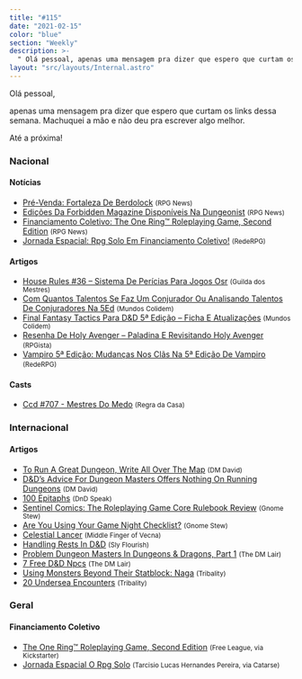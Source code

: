 ```yaml
---
title: "#115"
date: "2021-02-15"
color: "blue"
section: "Weekly"
description: >-
  " Olá pessoal, apenas uma mensagem pra dizer que espero que curtam os links dessa semana. Machuquei a mão e não deu pra escrever algo melhor. Até a próxima!"
layout: "src/layouts/Internal.astro"
---
```


Olá pessoal,

apenas uma mensagem pra dizer que espero que curtam os links dessa semana. Machuquei a mão e não deu pra escrever algo melhor.

Até a próxima!

### Nacional

#### Notícias

- [Pré-Venda: Fortaleza De Berdolock] <small>(RPG News)</small>
- [Edições Da Forbidden Magazine Disponíveis Na Dungeonist] <small>(RPG News)</small>
- [Financiamento Coletivo: The One Ring™ Roleplaying Game, Second Edition] <small>(RPG News)</small>
- [Jornada Espacial: Rpg Solo Em Financiamento Coletivo!] <small>(RedeRPG)</small>

#### Artigos

- [House Rules #36 – Sistema De Perícias Para Jogos Osr] <small>(Guilda dos Mestres)</small>
- [Com Quantos Talentos Se Faz Um Conjurador Ou Analisando Talentos De Conjuradores Na 5Ed] <small>(Mundos Colidem)</small>
- [Final Fantasy Tactics Para D&amp;D 5ª Edição – Ficha E Atualizações] <small>(Mundos Colidem)</small>
- [Resenha De Holy Avenger – Paladina E Revisitando Holy Avenger] <small>(RPGista)</small>
- [Vampiro 5ª Edição: Mudanças Nos Clãs Na 5ª Edição De Vampiro] <small>(RedeRPG)</small>

#### Casts

- [Ccd #707 - Mestres Do Medo] <small>(Regra da Casa)</small>

### Internacional

#### Artigos

- [To Run A Great Dungeon, Write All Over The Map] <small>(DM David)</small>
- [D&amp;D’s Advice For Dungeon Masters Offers Nothing On Running Dungeons] <small>(DM David)</small>
- [100 Epitaphs] <small>(DnD Speak)</small>
- [Sentinel Comics: The Roleplaying Game Core Rulebook Review] <small>(Gnome Stew)</small>
- [Are You Using Your Game Night Checklist?] <small>(Gnome Stew)</small>
- [Celestial Lancer] <small>(Middle Finger of Vecna)</small>
- [Handling Rests In D&amp;D] <small>(Sly Flourish)</small>
- [Problem Dungeon Masters In Dungeons &amp; Dragons, Part 1] <small>(The DM Lair)</small>
- [7 Free D&amp;D Npcs] <small>(The DM Lair)</small>
- [Using Monsters Beyond Their Statblock: Naga] <small>(Tribality)</small>
- [20 Undersea Encounters] <small>(Tribality)</small>

### Geral

#### Financiamento Coletivo

- [The One Ring™ Roleplaying Game, Second Edition] <small>(Free League, via Kickstarter)</small>
- [Jornada Espacial O Rpg Solo] <small>(Tarcisio Lucas Hernandes Pereira, via Catarse)</small>

[sentinel comics: the roleplaying game core rulebook review]: https://gnomestew.com/sentinel-comics-the-roleplaying-game-core-rulebook-review/
[using monsters beyond their statblock: naga]: https://www.tribality.com/2021/02/09/using-monsters-beyond-their-statblock-naga/
[ccd #707 - mestres do medo]: https://regradacasa.podbean.com/e/ccd-707-mestres-do-medo/
[problem dungeon masters in dungeons &amp; dragons, part 1]: https://www.thedmlair.com/2021/02/09/problem-dungeon-masters-in-dungeons-dragons-part-1/
[to run a great dungeon, write all over the map]: https://dmdavid.com/tag/to-run-a-great-dungeon-write-all-over-the-map/
[d&amp;d’s advice for dungeon masters offers nothing on running dungeons]: https://dmdavid.com/tag/dds-advice-for-dungeon-masters-offers-nothing-on-running-dungeons/
[house rules #36 – sistema de perícias para jogos osr]: http://guildadosmestres.com.br/2021/02/10/house-rules-36-sistema-de-pericias-para-jogos-osr/
[pré-venda: fortaleza de berdolock]: https://newsrpg.wordpress.com/2021/02/10/pre-venda-fortaleza-de-berdolock/
[20 undersea encounters]: https://www.tribality.com/2021/02/10/20-undersea-encounters/
[vampiro 5ª edição: mudanças nos clãs na 5ª edição de vampiro]: https://www.rederpg.com.br/2021/02/10/vampiro-5a-edicao-mudancas-nos-clas-na-5a-edicao-de-vampiro/
[celestial lancer]: https://mfov.magehandpress.com/2021/02/celestial-lancer.html
[edições da forbidden magazine disponíveis na dungeonist]: https://newsrpg.wordpress.com/2021/02/11/edicoes-da-dungeonist-disponiveis-na-dungeonist/
[are you using your game night checklist?]: https://gnomestew.com/are-you-using-your-game-night-checklist/
[com quantos talentos se faz um conjurador ou analisando talentos de conjuradores na 5ed]: https://www.mundoscolidem.com.br/com-quantos-talentos-se-faz-um-conjurador-ou-analisando-talentos-de-conjuradores-na-5ed/
[100 epitaphs]: http://dndspeak.com/2021/02/12/100-epitaphs/
[jornada espacial: rpg solo em financiamento coletivo!]: https://www.rederpg.com.br/2021/02/12/jornada-espacial-rpg-solo-em-financiamento-coletivo/
[jornada espacial o rpg solo]: https://www.catarse.me/jornada_espacial_solo
[financiamento coletivo: the one ring™ roleplaying game, second edition]: https://newsrpg.wordpress.com/2021/02/13/financiamento-coletivo-the-one-ring-roleplaying-game-second-edition/
[the one ring™ roleplaying game, second edition]: https://www.kickstarter.com/projects/1192053011/the-one-ring-roleplaying-game-second-edition
[resenha de holy avenger – paladina e revisitando holy avenger]: https://rpgista.com.br/2021/02/13/resenha-de-holy-avenger-paladina-e-revisitando-holy-avenger/?utm_source=rss&utm_medium=rss&utm_campaign=resenha-de-holy-avenger-paladina-e-revisitando-holy-avenger
[7 free d&amp;d npcs]: https://www.thedmlair.com/2021/02/13/7-free-dd-npcs/
[final fantasy tactics para d&amp;d 5ª edição – ficha e atualizações]: https://www.mundoscolidem.com.br/final-fantasy-tactics-para-dd-5a-edicao-ficha-e-mudancas/
[handling rests in d&amp;d]: https://slyflourish.com/handling_rests.html
